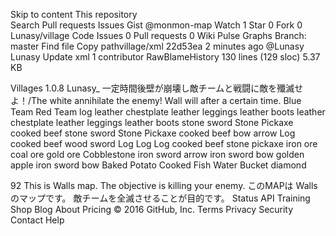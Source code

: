 Skip to content
This repository  
Search
Pull requests
Issues
Gist
 @monmon-map
 Watch 1
  Star 0
  Fork 0 Lunasy/village
 Code  Issues 0  Pull requests 0  Wiki  Pulse  Graphs
Branch: master Find file Copy pathvillage/xml
22d53ea  2 minutes ago
@Lunasy Lunasy Update xml
1 contributor
RawBlameHistory     130 lines (129 sloc)  5.37 KB
<?xml version="1.0" encoding="utf-8"?>
<map proto="1.3.0">
    <name>Villages</name>
    <version>1.0.8</version>
<!-- 1.0.8 MAP の修正 -->
<authors>
    <author>Lunasy_</author>
</authors>
<objective>一定時間後壁が崩壊し敵チームと戦闘に敵を殲滅せよ！/The white annihilate the enemy! Wall will after a certain time.</objective>
<teams>
  <team color="blue" max="24">Blue Team</team>
  <team color="red" max="24">Red Team</team>
</teams>
<kits>
    <kit name="spawn">
        <item slot="2" amount="64">log</item>
    </kit>
    <kit name="red" parents="spawn">
        <chestplate color="cd0000" damage="-3000">leather chestplate</chestplate>
        <leggings color="cd0000" damage="-3000">leather leggings</leggings>
        <boots color="cd0000" damage="-3000">leather boots</boots>
    </kit>
    <kit name="blue" parents="spawn">
        <chestplate color="0066cc" damage="-3000">leather chestplate</chestplate>
        <leggings color="0066cc" damage="-3000">leather leggings</leggings>
        <boots color="0066cc" damage="-3000">leather boots</boots>
    </kit>
</kits>
<classes sticky="false">
     <class name="CIVILIAN" description="You are CIVILIAN." longdescription="You have Iron Armor,Leggings,Boots,and Sword" icon="iron sword">
             <kit>
                     <item slot="0">stone sword</item>
                     <item slot="1">Stone Pickaxe</item>
                     <item slot="8" amount="16">cooked beef</item>
             </kit>
     </class>
     <class name="Miner" description="You are Miner." longdescription="You have Efficiency Pickaxe!Get more ore!" icon="Diamond Pickaxe">
             <kit>
                     <item slot="0">stone sword</item>
                     <item slot="1" enchantment="DIG_SPEED:2">Stone Pickaxe</item>
                     <item slot="8" amount="16">cooked beef</item>
             </kit>
     </class>
     <class name="Archer" description="You are Archer!" longdescription="You have bow and arrow.Aim Your Enemy!" icon="bow">
             <kit>
                     <item slot="0" enchantment="ARROW_DAMAGE:2">bow</item>
                     <item slot="1" amount="64">arrow</item>
                     <item slot="7" amount="8">Log</item>
                     <item slot="8" amount="16">cooked beef</item>
             </kit>
     </class>
     <class name="Builder" default="true" description="You are Builder!" longdescription="Build something in your base!" icon="log">
             <kit>
             <item slot="0">wood sword</item>
             <item slot="1" amount="64">Log</item>
             <item slot="2" amount="64">Log</item>
             <item slot="3" amount="64">Log</item>
             <item slot="8" amount="16">cooked beef</item>
             </kit>
     </class>
</classes>
<toolrepair>
  <tool>stone pickaxe</tool>
</toolrepair>
<renewables>
    <renewable rate="3" particles="false" sound="false" avoid-entities="false">
        <region>
            <cuboid min="297,92,655" max="404,8,530"/>
        </region>
        <renew>iron ore</renew>
        <renew>coal ore</renew>
        <renew>gold ore</renew>
        <replace>Cobblestone</replace>
    </renewable>
</renewables>
<walls drop-time="600" materials="sand">
    <cuboid min="279,95,594" max="405,49,594"/>
    <cuboid min="278,95,593" max="405,49,592"/>
</walls>
<spawns>
    <spawn team="red" yaw="0" kit="red"><cuboid min="333,55,546" max="333,54,546"/></spawn>
    <spawn team="blue" yaw="178" kit="blue"><cuboid min="333,54,640" max="333,55,640"/></spawn>
    <default yaw="90"><cuboid min="431,126,594" max="431,127,594"/></default>
</spawns>
<shops>
  <shop name="Weapon">
    <item price="coal block,1" slot="0">iron sword</item>
    <item price="coal block,1" slot="5" amount="16">arrow</item>
    <item price="coal block,3" slot="1" enchantment="KNOCKBACK:1">iron sword</item>
    <item price="coal block,3" slot="2" enchantment="ARROW_KNOCKBACK:1">bow</item>
    <item price="coal block,3" slot="6" amount="3">golden apple</item>
    <item price="coal block,4" slot="3" enchantment="FIRE_ASPECT:1">iron sword</item>
    <item price="coal block,4" slot="4" enchantment="ARROW_FIRE:1">bow</item>
  </shop>
</shops>
<shops>
  <shop name="CAFE">
    <item price="gold ingot,1" slot="1">Baked Potato</item>
    <item price="gold ingot,1" slot="2">Cooked Fish</item>
    <item price="gold ingot,1" slot="3">Water Bucket</item>
  </shop>
</shops>
<killreward>
     <item amount="1">diamond</item>
</killreward>
<regions>
        <apply message="範囲外のブロックは破壊できません / Outside the scope of the block can not be destroyed" block="deny-all">
        <cuboid max="404,94,656" min="404,9,531"/>
                <cuboid max="404,9,531" min="278,94,531"/>
                <cuboid max="278,94,531" min="278,9,656"/>
                <cuboid max="278,9,656" min="404,9,656"/>
                <cuboid min="279,95,594" max="405,49,594"/>
    </apply>
</regions>


<!-- 多言語化 by monmon -->
<locales>
    <locale lang="ja_JP">
    <string name="Outside the scope of the block can not be destroyed" value="範囲外のブロックは破壊できません。"/>
    </locale>
</locales>


<maxbuildheight>92</maxbuildheight>
    <include src="tutorial.xml"/>
    <tutorial>
        <stage title="The Walls">
            <message>
                <line>This is Walls map.</line>
                <line>The objective is killing your enemy.</line>
            </message>
            <message lang="ja_JP">
                <line>このMAPは Wallsのマップです。</line>
                <line>敵チームを全滅させることが目的です。</line>
            </message>
        </stage>
    </tutorial>
</map>
Status API Training Shop Blog About Pricing
© 2016 GitHub, Inc. Terms Privacy Security Contact Help
